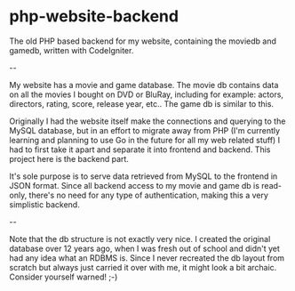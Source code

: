 php-website-backend
===================

The old PHP based backend for my website, containing the moviedb and gamedb, written with CodeIgniter.

--

My website has a movie and game database.
The movie db contains data on all the movies I bought on DVD or BluRay, including for example: actors, directors, rating, score, release year, etc..
The game db is similar to this.

Originally I had the website itself make the connections and querying to the MySQL database, but in an effort to migrate away from PHP (I'm currently learning and planning to use Go in the future for all my web related stuff) I had to first take it apart and separate it into frontend and backend.
This project here is the backend part.

It's sole purpose is to serve data retrieved from MySQL to the frontend in JSON format.
Since all backend access to my movie and game db is read-only, there's no need for any type of authentication, making this a very simplistic backend.

--

Note that the db structure is not exactly very nice. I created the original database over 12 years ago, when I was fresh out of school and didn't yet had any idea what an RDBMS is.
Since I never recreated the db layout from scratch but always just carried it over with me, it might look a bit archaic. 
Consider yourself warned! ;-)
